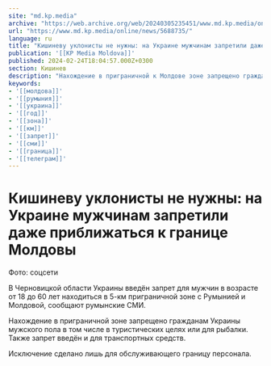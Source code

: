 ```yaml
---
site: "md.kp.media"
archive: "https://web.archive.org/web/20240305235451/www.md.kp.media/online/news/5688735/"
url: "https://www.md.kp.media/online/news/5688735/"
language: ru
title: "Кишиневу уклонисты не нужны: на Украине мужчинам запретили даже приближаться к границе Молдовы"
publication: '[[KP Media Moldova]]'
published: 2024-02-24T18:04:57.000Z+0300
section: Кишинев
description: "Нахождение в приграничной к Молдове зоне запрещено гражданам Украины мужского пола, в том числе в туристических целях или для рыбалки"
keywords:
- '[[молдова]]'
- '[[румыния]]'
- '[[украина]]'
- '[[год]]'
- '[[зона]]'
- '[[км]]'
- '[[запрет]]'
- '[[сми]]'
- '[[граница]]'
- '[[телеграм]]'
---
```


# Кишиневу уклонисты не нужны: на Украине мужчинам запретили даже приближаться к границе Молдовы

Фото: соцсети

В Черновицкой области Украины введён запрет для мужчин в возрасте от 18 до 60 лет находиться в 5-км приграничной зоне с Румынией и Молдовой, сообщают румынские СМИ.

Нахождение в приграничной зоне запрещено гражданам Украины мужского пола в том числе в туристических целях или для рыбалки. Также запрет введён и для транспортных средств.

Исключение сделано лишь для обслуживающего границу персонала.